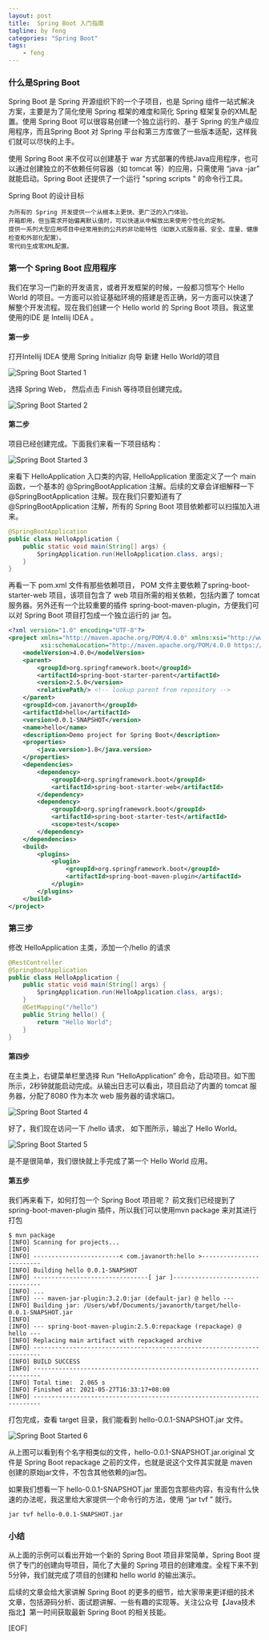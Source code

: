 ```yaml
---
layout: post
title:  Spring Boot 入门指南
tagline: by feng
categories: "Spring Boot"
tags: 
    - feng
---
```


### 什么是Spring Boot

Spring Boot 是 Spring 开源组织下的一个子项目，也是 Spring 组件一站式解决方案，主要是为了简化使用 Spring 框架的难度和简化 Spring 框架复杂的XML配置。使用 Spring Boot 可以很容易创建一个独立运行的、基于 Spring 的生产级应用程序，而且Spring Boot 对 Spring 平台和第三方库做了一些版本适配，这样我们就可以尽快的上手。

<!--more-->

使用 Spring Boot 来不仅可以创建基于 war 方式部署的传统Java应用程序，也可以通过创建独立的不依赖任何容器（如 tomcat 等）的应用，只需使用 “java -jar” 就能启动。Spring Boot 还提供了一个运行 "spring scripts " 的命令行工具。

Spring Boot 的设计目标

    为所有的 Spring 开发提供一个从根本上更快、更广泛的入门体验。
    开箱即用，但当需求开始偏离默认值时，可以快速从中解放出来使用个性化的定制。
    提供一系列大型应用项目中经常用到的公共的非功能特性（如嵌入式服务器、安全、度量、健康检查和外部化配置）。
    零代码生成零XML配置。

### 第一个 Spring Boot 应用程序

我们在学习一门新的开发语言，或者开发框架的时候，一般都习惯写个 Hello World 的项目。一方面可以验证基础环境的搭建是否正确，另一方面可以快速了解整个开发流程。现在我们创建一个 Hello world 的 Spring Boot 项目。我这里使用的IDE 是 Intellij IDEA 。

#### 第一步

打开Intellij IDEA 使用 Spring Initializr 向导 新建 Hello World的项目

![Spring Boot Started 1](/assets/images/2021/feng/spring-boot-started-1.png)

选择 Spring Web， 然后点击 Finish 等待项目创建完成。

![Spring Boot Started 2](/assets/images/2021/feng/spring-boot-started-2.png)

#### 第二步

项目已经创建完成。下面我们来看一下项目结构：

![Spring Boot Started 3](/assets/images/2021/feng/spring-boot-satrted-3.png)

来看下 HelloApplication 入口类的内容, HelloApplication 里面定义了一个 main 函数，一个基本的 @SpringBootApplication 注解。后续的文章会详细解释一下 @SpringBootApplication 注解。现在我们只要知道有了 @SpringBootApplication 注解，所有的 Spring Boot 项目依赖都可以扫描加入进来。

```java
@SpringBootApplication
public class HelloApplication {
    public static void main(String[] args) {
        SpringApplication.run(HelloApplication.class, args);
    }
}
```

再看一下 pom.xml 文件有那些依赖项目， POM 文件主要依赖了spring-boot-starter-web 项目，该项目包含了 web 项目所需的相关依赖，包括内置了 tomcat 服务器。另外还有一个比较重要的插件 spring-boot-maven-plugin，方便我们可以对 Spring Boot 项目打包成一个独立运行的 jar 包。

```xml
<?xml version="1.0" encoding="UTF-8"?>
<project xmlns="http://maven.apache.org/POM/4.0.0" xmlns:xsi="http://www.w3.org/2001/XMLSchema-instance"
         xsi:schemaLocation="http://maven.apache.org/POM/4.0.0 https://maven.apache.org/xsd/maven-4.0.0.xsd">
    <modelVersion>4.0.0</modelVersion>
    <parent>
        <groupId>org.springframework.boot</groupId>
        <artifactId>spring-boot-starter-parent</artifactId>
        <version>2.5.0</version>
        <relativePath/> <!-- lookup parent from repository -->
    </parent>
    <groupId>com.javanorth</groupId>
    <artifactId>hello</artifactId>
    <version>0.0.1-SNAPSHOT</version>
    <name>hello</name>
    <description>Demo project for Spring Boot</description>
    <properties>
        <java.version>1.8</java.version>
    </properties>
    <dependencies>
        <dependency>
            <groupId>org.springframework.boot</groupId>
            <artifactId>spring-boot-starter-web</artifactId>
        </dependency>
        <dependency>
            <groupId>org.springframework.boot</groupId>
            <artifactId>spring-boot-starter-test</artifactId>
            <scope>test</scope>
        </dependency>
    </dependencies>
    <build>
        <plugins>
            <plugin>
                <groupId>org.springframework.boot</groupId>
                <artifactId>spring-boot-maven-plugin</artifactId>
            </plugin>
        </plugins>
    </build>
</project>
```

### 第三步

修改 HelloApplication 主类，添加一个/hello 的请求

```java
@RestController
@SpringBootApplication
public class HelloApplication {
    public static void main(String[] args) {
        SpringApplication.run(HelloApplication.class, args);
    }
    @GetMapping("/hello")
    public String hello() {
        return "Hello World";
    }
}
```

#### 第四步

在主类上，右键菜单栏里选择 Run “HelloApplication” 命令，启动项目。如下图所示，2秒钟就能启动完成。从输出日志可以看出，项目启动了内置的 tomcat 服务器，分配了8080 作为本次 web 服务器的请求端口。

![Spring Boot Started 4](/assets/images/2021/feng/spring-boot-started-4.png)

好了，我们现在访问一下 /hello 请求， 如下图所示，输出了 Hello World。

![Spring Boot Started 5](/assets/images/2021/feng/spring-boot-started-5.png)

是不是很简单，我们很快就上手完成了第一个 Hello World 应用。 

#### 第五步

我们再来看下，如何打包一个 Spring Boot 项目呢？ 前文我们已经提到了 spring-boot-maven-plugin 插件，所以我们可以使用mvn package 来对其进行打包

```shell
$ mvn package 
[INFO] Scanning for projects...
[INFO] 
[INFO] ------------------------< com.javanorth:hello >-------------------------
[INFO] Building hello 0.0.1-SNAPSHOT
[INFO] --------------------------------[ jar ]---------------------------------
[INFO] ...
[INFO] --- maven-jar-plugin:3.2.0:jar (default-jar) @ hello ---
[INFO] Building jar: /Users/wbf/Documents/javanorth/target/hello-0.0.1-SNAPSHOT.jar
[INFO] 
[INFO] --- spring-boot-maven-plugin:2.5.0:repackage (repackage) @ hello ---
[INFO] Replacing main artifact with repackaged archive
[INFO] ------------------------------------------------------------------------
[INFO] BUILD SUCCESS
[INFO] ------------------------------------------------------------------------
[INFO] Total time:  2.065 s
[INFO] Finished at: 2021-05-27T16:33:17+08:00
[INFO] ------------------------------------------------------------------------
```

打包完成，查看 target 目录，我们能看到 hello-0.0.1-SNAPSHOT.jar 文件。

![Spring Boot Started 6](/assets/images/2021/feng/spring-boot-started-6.png)

从上图可以看到有个名字相类似的文件，hello-0.0.1-SNAPSHOT.jar.original 文件是 Spring Boot repackage 之前的文件，也就是说这个文件其实就是 maven 创建的原始jar文件，不包含其他依赖的jar包。

如果我们想看一下 hello-0.0.1-SNAPSHOT.jar 里面包含那些内容，有没有什么快速的办法呢，我这里给大家提供一个命令行的方法，使用 “jar tvf ” 就行。
```shell
jar tvf hello-0.0.1-SNAPSHOT.jar
```
### 小结

从上面的示例可以看出开始一个新的 Spring Boot 项目非常简单，Spring Boot 提供了专门的创建向导项目，简化了大量的 Spring 项目的创建难度。全程下来不到5分钟，我们就完成了项目的创建和 hello world 的输出演示。

后续的文章会给大家讲解 Spring Boot 的更多的细节，给大家带来更详细的技术文章，包括源码分析、面试题讲解、一些有趣的实现等。关注公众号【Java技术指北】第一时间获取最新 Spring Boot 的相关技能。

[EOF]